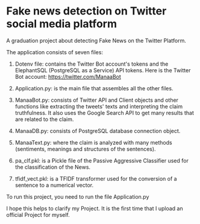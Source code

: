 # Fake news detection on Twitter social media platform
A graduation project about detecting Fake News on the Twitter Platform.

The application consists of seven files:

1) Dotenv file:
    contains the Twitter Bot account's tokens and the ElephantSQL (PostgreSQL as a Service) API tokens.
    Here is the Twitter Bot account: https://twitter.com/ManaaBot

2) Application.py: 
    is the main file that assembles all the other files.

3) ManaaBot.py:
    consists of Twitter API and Client objects and other functions like extracting the tweets' texts and interpreting the claim truthfulness.
    It also uses the Google Search API to get many results that are related to the claim.

4) ManaaDB.py:
    consists of PostgreSQL database connection object.

5) ManaaText.py:
    where the claim is analyzed with many methods (sentiments, meanings and structures of the sentences).

6) pa_clf.pkl:
    is a Pickle file of the Passive Aggressive Classifier used for the classification of the News.

7) tfidf_vect.pkl:
    is a TFIDF transformer used for the conversion of a sentence to a numerical vector.

To run this project, you need to run the file Application.py


I hope this helps to clarify my Project. It is the first time that I upload an official Project for myself.
